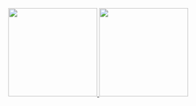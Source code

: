 <div>
<a href="https://github.com/wiponkgkkk">
<img loading="lazy" height="180em" src="https://github-readme-stats.vercel.app/api/top-langs/?username=wiponkgkkk&layout=compact&langs_count=7&theme=dracula"/>
<img loading="lazy" height="180em" src="https://github-readme-stats.vercel.app/api?username=wiponkgkkk&show_icons=true&theme=dracula&include_all_commits=true&count_private=true"/>
</div>
